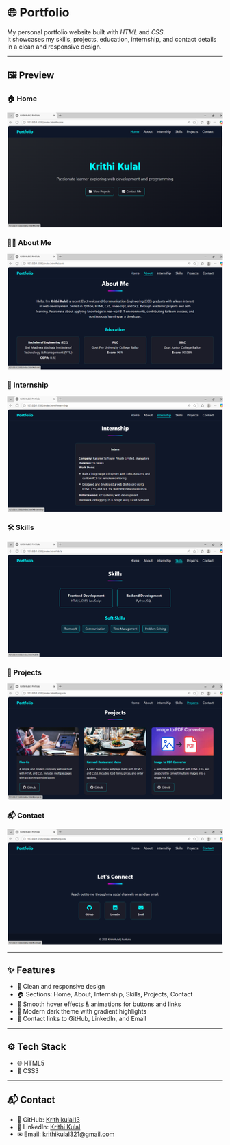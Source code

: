 # 🌐 Portfolio 

My personal portfolio website built with *HTML* and *CSS*.  
It showcases my skills, projects, education, internship, and contact details in a clean and responsive design.

---

## 🖼 Preview

### 🏠 Home
![Home](https://github.com/Krithikulal13/Portfolio/blob/main/Home.png)

### 👩‍💻 About Me
![About](https://github.com/Krithikulal13/Portfolio/blob/main/About.png)

### 💼 Internship
![Internship](https://github.com/Krithikulal13/Portfolio/blob/main/Internship.png)

### 🛠 Skills
![Skills](https://github.com/Krithikulal13/Portfolio/blob/main/Skills.png)

### 📂 Projects
![Projects](https://github.com/Krithikulal13/Portfolio/blob/main/Projects.png)

### 📬 Contact
![Contact](https://github.com/Krithikulal13/Portfolio/blob/main/Contact.png)

---
## ✨ Features
- 📱 Clean and responsive design 
- 🏠 Sections: Home, About, Internship, Skills, Projects, Contact   
- 🎨 Smooth hover effects & animations for buttons and links   
- 🌙 Modern dark theme with gradient highlights   
- 🔗 Contact links to GitHub, LinkedIn, and Email   

---

## ⚙ Tech Stack
- 🌐 HTML5 
- 🎨 CSS3 

---

## 📬 Contact
- 🐙 GitHub: [Krithikulal13](https://github.com/Krithikulal13)  
- 💼 LinkedIn: [Krithi Kulal](https://www.linkedin.com/in/krithi-kulal-7b0a082ab/)  
- ✉ Email: [krithikulal321@gmail.com](mailto:krithikulal321@gmail.com)
